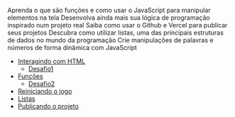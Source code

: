 Aprenda o que são funções e como usar o JavaScript para manipular elementos na tela
Desenvolva ainda mais sua lógica de programação inspirado num projeto real
Saiba como usar o Github e Vercel para publicar seus projetos
Descubra como utilizar listas, uma das principais estruturas de dados no mundo da programação
Crie manipulações de palavras e números de forma dinâmica com JavaScript

- [Interagindo com HTML](./1_Interagindo_com_HTML/index.html)
    - [Desafio1](./1_Interagindo_com_HTML/desafios1/js-curso-2-desafio_1/index.html)
- [Funções](2_funcoes/index.html)
    - [Desafio2](2_funcoes/desafio2/script.js)
- [Reiniciando o jogo](./reiniciando-o-jogo/index.html)
- [Listas](./listas/index.html)
- [Publicando o projeto](./publicando-o-projeto/index.html)
